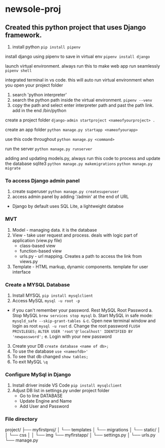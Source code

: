 # newsole-proj

## Created this python project that uses Django framework.

1. install python
   `pip install pipenv`

install django using pipenv to save in virtual env
`pipenv install django`

launch virtual environment. always run this to make web app run seamlessly
`pipenv shell`

integrated terminal in vs code. this will auto run virtual environment when you open your project folder

1. search 'python interpreter'
2. search the python path inside the virtual environment. `pipenv --venv`
3. copy the path and select enter interpreter path and past the path link. add in the end /bin/python

create a project folder
`django-admin startproject <nameofyourproject> .`

create an app folder
`python manage.py startapp <nameofyourapp>`

use this code throughout
`python manage.py <command>`

run the server
`python manage.py runserver`

adding and updating models.py, always run this code to process and update the database sqlite3
`python manage.py makemigrations`
`python manage.py migrate`

### To access Django admin panel

1. create superuser
   `python manage.py createsuperuser`
2. access admin panel by adding '/admin' at the end of URL

- Django by default uses SQL Lite, a lightweight databse

### MVT

1. Model - managing data. it is the database
2. View - take user request and process. deals with logic part of application (view.py file)
   - class-based view
   - function-based view
   * urls.py - url mapping. Creates a path to access the link from views.py
3. Template - HTML markup, dynamic components. template for user interface

### Create a MYSQL Database

1. Install MYSQL
   `pip install mysqlclient`
2. Access MySQL
   `mysql -u root -p`

- if you can't remember your password. Rest MySQL Root Password
  a. Stop MySQL `brew services stop mysql`
  b. Start MySQL in safe mode:
  `mysqld_safe --skip-grant-tables &`
  c. Open new terminal window and login as root
  `mysql -u root`
  d. Change the root password
  `FLUSH PRIVILEGES;`
  `ALTER USER 'root'@'localhost' IDENTIFIED BY 'newpassword';`
  e. Login with your new password

3. Create your DB
   `create database <name of db>;`
4. To use the database
   `use <nameofdb>'`
5. To see that db changed
   `show tables;`
6. To exit MySQL
   `\q`

### Configure MySql in Django

1. Install driver inside VS Code
   `pip install mysqlclient`
2. Adjust DB list in settings.py under project folder
   - Go to line DATABASE
   - Update Engine and Name
   - Add User and Password

### File directory

project/
├── myfirstproj/
│ └── templates
│ └── migrations
│ └── static/
│ │ └── css
│ │ └── img
└── myfirstapp/
│ └── settings.py
│ └── urls.py
└── manage.py
